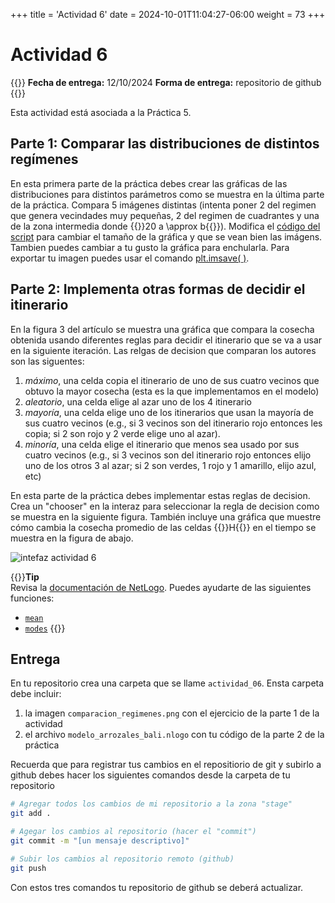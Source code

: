 +++
title = 'Actividad 6'
date = 2024-10-01T11:04:27-06:00
weight = 73
+++

# Actividad 6

{{<hint info>}}
**Fecha de entrega:** 12/10/2024
**Forma de entrega:** repositorio de github
{{</hint>}}

Esta actividad está asociada a la Práctica 5.

## Parte 1: Comparar las distribuciones de distintos regímenes

En esta primera parte de la práctica debes crear las gráficas de las distribuciones para distintos parámetros como se muestra en la última parte de la práctica. Compara 5 imágenes distintas (intenta poner 2 del regimen que genera vecindades muy pequeñas, 2 del regimen de cuadrantes y una de la zona intermedia donde {{<katex>}}20 a \approx b{{</katex>}}). Modifica el <a href="/curso_MBA/python/analisis_bali_multiple.py" download>código del script</a> para cambiar el tamaño de la gráfica y que se vean bien las imágens. Tambien puedes cambiar a tu gusto la gráfica para enchularla. Para exportar tu imagen puedes usar el comando [plt.imsave( )](https://matplotlib.org/stable/api/_as_gen/matplotlib.pyplot.imsave.html).

## Parte 2: Implementa otras formas de decidir el itinerario

En la figura 3 del artículo se muestra una gráfica que compara la cosecha obtenida usando diferentes reglas para decidir el itinerario que se va a usar en la siguiente iteración. Las relgas de decision que comparan los autores son las siguentes:

1. *máximo*, una celda copia el itinerario de uno de sus cuatro vecinos que obtuvo la mayor cosecha (esta es la que implementamos en el modelo)
2. *aleatorio*, una celda elige al azar uno de los 4 itinerario
3. *mayoría*, una celda elige uno de los itinerarios que usan la mayoría de sus cuatro vecinos (e.g., si 3 vecinos son del itinerario rojo entonces les copia; si 2 son rojo y 2 verde elige uno al azar).
4. *minoría*, una celda elige el itinerario que menos sea usado por sus cuatro vecinos (e.g., si 3 vecinos son del itinerario rojo entonces elijo uno de los otros 3 al azar; si 2 son verdes, 1 rojo y 1 amarillo, elijo azul, etc)

En esta parte de la práctica debes implementar estas reglas de decision. Crea un "chooser" en la interaz para seleccionar la regla de decision como se muestra en la siguiente figura. También incluye una gráfica que muestre cómo cambia la cosecha promedio de las celdas {{<katex>}}H{{</katex>}} en el tiempo se muestra en la figura de abajo.

![intefaz actividad 6](/curso_MBA/img/interfaz_actividad_06.png)

{{<hint info>}}**Tip**  
Revisa la [documentación de NetLogo](https://ccl.northwestern.edu/netlogo/docs/dictionary.html). Puedes ayudarte de las siguientes funciones:
- [`mean`](https://ccl.northwestern.edu/netlogo/docs/dictionary.html#mean)
- [`modes`](https://ccl.northwestern.edu/netlogo/docs/dictionary.html#modes)
{{</hint>}}

## Entrega

En tu repositorio crea una carpeta que se llame `actividad_06`. Ensta carpeta debe incluir:

1. la imagen `comparacion_regimenes.png` con el ejercicio de la parte 1 de la actividad
2. el archivo `modelo_arrozales_bali.nlogo` con tu código de la parte 2 de la práctica

Recuerda que para registrar tus cambios en el repositiorio de git y subirlo a github debes hacer los siguientes comandos desde la carpeta de tu repositorio

``` bash
# Agregar todos los cambios de mi repositorio a la zona "stage"
git add .

# Agegar los cambios al repositorio (hacer el "commit")
git commit -m "[un mensaje descriptivo]"

# Subir los cambios al repositorio remoto (github)
git push
```

Con estos tres comandos tu repositorio de github se deberá actualizar. 
